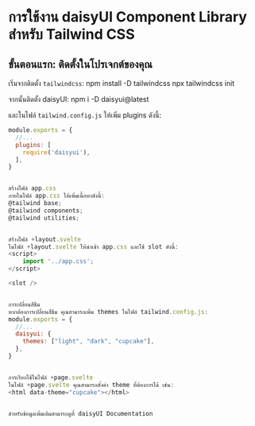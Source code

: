 # การใช้งาน daisyUI Component Library สำหรับ Tailwind CSS

## ขั้นตอนแรก: ติดตั้งในโปรเจกต์ของคุณ

เริ่มจากติดตั้ง `tailwindcss`:
npm install -D tailwindcss npx tailwindcss init


จากนั้นติดตั้ง daisyUI:
npm i -D daisyui@latest


และในไฟล์ `tailwind.config.js` ให้เพิ่ม plugins ดังนี้:
```javascript
module.exports = {
  //...
  plugins: [
    require('daisyui'),
  ],
}


สร้างไฟล์ app.css
ภายในไฟล์ app.css ให้เพิ่มเนื้อหาดังนี้:
@tailwind base;
@tailwind components;
@tailwind utilities;


สร้างไฟล์ +layout.svelte
ในไฟล์ +layout.svelte ให้นำเข้า app.css และใช้ slot ดังนี้:
<script>
	import '../app.css';
</script>

<slot />


การเปลี่ยนสีธีม
หากต้องการเปลี่ยนสีธีม คุณสามารถเพิ่ม themes ในไฟล์ tailwind.config.js:
module.exports = {
  //...
  daisyui: {
    themes: ["light", "dark", "cupcake"],
  },
}


การเรียกใช้ในไฟล์ +page.svelte
ในไฟล์ +page.svelte คุณสามารถตั้งค่า theme ที่ต้องการได้ เช่น:
<html data-theme="cupcake"></html>


สำหรับข้อมูลเพิ่มเติมสามารถดูที่ daisyUI Documentation